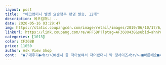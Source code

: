 ```yaml
---
layout: post 
title:  "에코컴퍼니 벨벳 요술행주 랜덤 발송, 12개" 
description: 에코컴퍼니 ..
date: 2020-05-16 03:29:47 
img: https://static.coupangcdn.com/image/retail/images/2019/06/10/17/6/2e742ddb-25a3-4542-96eb-b7150fdd29b4.jpg 
linkUrl: https://link.coupang.com/re/AFFSDP?lptag=AF3600438&subid=ahnPublicAsk&pageKey=237368886&itemId=752126846&vendorItemId=4899839139&traceid=V0-113-9b235d01265854f2 
categories: [1013] 
color: CF36BB 
price: 11050 
author: Ask View Shop 
cont:  "●구매후기●<br/>30센치 좀 작아보여서 재어봤더니 딱 정사이즈<br/>☆■빠른배송■<br/>☆●쿠팡맨●☆님들께<br/>기특한 녀석입니다!!!<br/>너무 좋아서 3셋 추가 주문  지금 했습니다.<br/><br/>늘 감사합니다 (.<br/>) 꾸벅<br/>도톰하고  정사각형으로 넓고 융인지 보드랍고<br/>보들보들하고 가격도 좋네요<br/>사이즈가 더 다양해지면 좋겠네요^^<br/>슬슬 힘 안주고 문질러도 묵은 때가 빠지는 거 같아요.<br/><br/>신세계네요<br/>집 걸레를 다 이녀석으로 바꾸고 싶습니다.<br/><br/>탈수 흡수력  뛰어나고  다 굿이네요 ^^<br/>파스텔톤이라 질리지도 않겠고<br/>행주 색감이 너무 예뻐요<br/>" 
---
```

